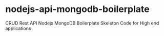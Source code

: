 # nodejs-api-mongodb-boilerplate
CRUD Rest API Nodejs MongoDB Boilerplate Skeleton Code for High end applications
